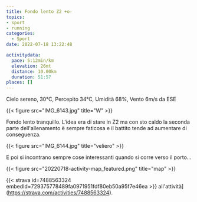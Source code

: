 ```yaml
---
title: Fondo lento Z2 +o-
topics:
- sport
- running
categories:
  - Sport
date: 2022-07-18 13:22:48

activitydata:
  pace: 5:12min/km
  elevation: 26mt
  distance: 10.00km
  duration: 51:57
places: []
---
```


Cielo sereno, 30°C, Percepito 34°C, Umidità 68%, Vento 6m/s da ESE

{{< figure src="IMG_6143.jpg" title="W" >}}

<!--more-->

Fondo lento tranquillo. L'idea era di stare in Z2 ma con sto caldo la seconda parte dell'allenamento è sempre faticosa e il battito tende ad aumentare di conseguenza.


{{< figure src="IMG_6144.jpg" title="veliero" >}}

E poi si incontrano sempre cose interessanti quando si corre verso il porto...

{{< figure src="20220718-activity-map_featured.png" title="map" >}}


{{< strava id=7488563324 embedId=729375778489fa0971951fdf80eb50a95f7e46ea >}} all'attività](https://strava.com/activities/7488563324).
